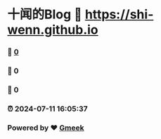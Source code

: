 # 十闻的Blog :link: https://shi-wenn.github.io 
### :page_facing_up: [0](https://sophiamm1991.github.io/shiwen.github.io/tag.html) 
### :speech_balloon: 0 
### :hibiscus: 0 
### :alarm_clock: 2024-07-11 16:05:37 
### Powered by :heart: [Gmeek](https://github.com/Meekdai/Gmeek)
